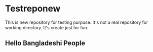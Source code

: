 # Testreponew

This is new repository for testing purpose. It's not a real repository for working directory. It's create just for fun. 

## Hello Bangladeshi People
